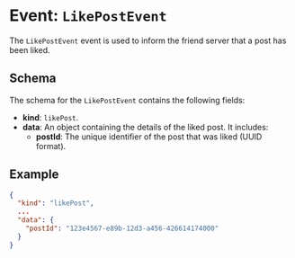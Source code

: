 # Event: `LikePostEvent`

The `LikePostEvent` event is used to inform the friend server that a post has been liked.

## Schema

The schema for the `LikePostEvent` contains the following fields:

- **kind**: `likePost`.
- **data**: An object containing the details of the liked post. It includes:
  - **postId**: The unique identifier of the post that was liked (UUID format).

## Example

```json
{
  "kind": "likePost",
  ...
  "data": {
    "postId": "123e4567-e89b-12d3-a456-426614174000"
  }
}
```
